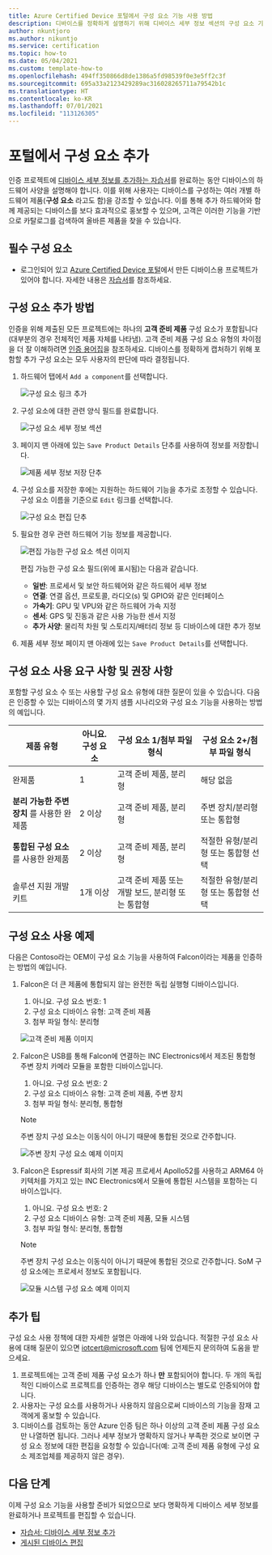 ```yaml
---
title: Azure Certified Device 포털에서 구성 요소 기능 사용 방법
description: 디바이스를 정확하게 설명하기 위해 디바이스 세부 정보 섹션의 구성 요소 기능을 사용하는 최선의 방법에 대한 가이드
author: nkuntjoro
ms.author: nikuntjo
ms.service: certification
ms.topic: how-to
ms.date: 05/04/2021
ms.custom: template-how-to
ms.openlocfilehash: 494ff350866d8de1386a5fd98539f0e3e5ff2c3f
ms.sourcegitcommit: 695a33a2123429289ac316028265711a79542b1c
ms.translationtype: HT
ms.contentlocale: ko-KR
ms.lasthandoff: 07/01/2021
ms.locfileid: "113126305"
---
```

# <a name="add-components-on-the-portal"></a>포털에서 구성 요소 추가

인증 프로젝트에 [디바이스 세부 정보를 추가하는 자습서](tutorial-02-adding-device-details.md)를 완료하는 동안 디바이스의 하드웨어 사양을 설명해야 합니다. 이를 위해 사용자는 디바이스를 구성하는 여러 개별 하드웨어 제품(**구성 요소** 라고도 함)을 강조할 수 있습니다. 이를 통해 추가 하드웨어와 함께 제공되는 디바이스를 보다 효과적으로 홍보할 수 있으며, 고객은 이러한 기능을 기반으로 카탈로그를 검색하여 올바른 제품을 찾을 수 있습니다.

## <a name="prerequisites"></a>필수 구성 요소

- 로그인되어 있고 [Azure Certified Device 포털](https://certify.azure.com)에서 만든 디바이스용 프로젝트가 있어야 합니다. 자세한 내용은 [자습서](tutorial-01-creating-your-project.md)를 참조하세요.

## <a name="how-to-add-components"></a>구성 요소 추가 방법

인증을 위해 제출된 모든 프로젝트에는 하나의 **고객 준비 제품** 구성 요소가 포함됩니다(대부분의 경우 전체적인 제품 자체를 나타냄). 고객 준비 제품 구성 요소 유형의 차이점을 더 잘 이해하려면 [인증 용어집](./resources-glossary.md)을 참조하세요. 디바이스를 정확하게 캡처하기 위해 포함할 추가 구성 요소는 모두 사용자의 판단에 따라 결정됩니다.

1. 하드웨어 탭에서 `Add a component`를 선택합니다.

    ![구성 요소 링크 추가](./media/images/add-component-new.png)

1. 구성 요소에 대한 관련 양식 필드를 완료합니다.

    ![구성 요소 세부 정보 섹션](./media/images/component-details-section.png)

1. 페이지 맨 아래에 있는 `Save Product Details` 단추를 사용하여 정보를 저장합니다.  

    ![제품 세부 정보 저장 단추](./media/images/save-product-details-button.png)

1. 구성 요소를 저장한 후에는 지원하는 하드웨어 기능을 추가로 조정할 수 있습니다. 구성 요소 이름을 기준으로 `Edit` 링크를 선택합니다.  

    ![구성 요소 편집 단추](./media/images/component-edit.png)

1. 필요한 경우 관련 하드웨어 기능 정보를 제공합니다.  

    ![편집 가능한 구성 요소 섹션 이미지](./media/images/component-selection-area.png)  

    편집 가능한 구성 요소 필드(위에 표시됨)는 다음과 같습니다.

    - **일반**: 프로세서 및 보안 하드웨어와 같은 하드웨어 세부 정보
    - **연결**: 연결 옵션, 프로토콜, 라디오(s) 및 GPIO와 같은 인터페이스
    - **가속기**: GPU 및 VPU와 같은 하드웨어 가속 지정
    - **센서**: GPS 및 진동과 같은 사용 가능한 센서 지정
    - **추가 사양**: 물리적 차원 및 스토리지/배터리 정보 등 디바이스에 대한 추가 정보

1. 제품 세부 정보 페이지 맨 아래에 있는 `Save Product Details`를 선택합니다.

## <a name="component-use-requirements-and-recommendations"></a>구성 요소 사용 요구 사항 및 권장 사항

포함할 구성 요소 수 또는 사용할 구성 요소 유형에 대한 질문이 있을 수 있습니다. 다음은 인증할 수 있는 디바이스의 몇 가지 샘플 시나리오와 구성 요소 기능을 사용하는 방법의 예입니다.

| 제품 유형                                       | 아니요. 구성 요소 | 구성 요소 1/첨부 파일 형식      | 구성 요소 2+/첨부 파일 형식                    |
|----------------------------------------------------|------------|----------------------------------|--------------------------------------------------|
| 완제품                                   | 1          | 고객 준비 제품, 분리형 | 해당 없음                                              |
| **분리 가능한 주변 장치** 를 사용한 완제품 | 2 이상  | 고객 준비 제품, 분리형 | 주변 장치/분리형 또는 통합형              |
| **통합된 구성 요소** 를 사용한 완제품  | 2 이상  | 고객 준비 제품, 분리형 | 적절한 유형/분리형 또는 통합형 선택 |
| 솔루션 지원 개발 키트                             | 1개 이상  | 고객 준비 제품 또는 개발 보드, 분리형 또는 통합형| 적절한 유형/분리형 또는 통합형 선택 |

## <a name="example-component-usage"></a>구성 요소 사용 예제

다음은 Contoso라는 OEM이 구성 요소 기능을 사용하여 Falcon이라는 제품을 인증하는 방법의 예입니다.

1. Falcon은 더 큰 제품에 통합되지 않는 완전한 독립 실행형 디바이스입니다.
    1. 아니요. 구성 요소 번호: 1
    1. 구성 요소 디바이스 유형: 고객 준비 제품
    1. 첨부 파일 형식: 분리형

     ![고객 준비 제품 이미지](./media/images/customer-ready-product.png)

1. Falcon은 USB를 통해 Falcon에 연결하는 INC Electronics에서 제조된 통합형 주변 장치 카메라 모듈을 포함한 디바이스입니다.
    1. 아니요. 구성 요소 번호: 2
    1. 구성 요소 디바이스 유형: 고객 준비 제품, 주변 장치
    1. 첨부 파일 형식: 분리형, 통합형
    
    > [!Note]
    > 주변 장치 구성 요소는 이동식이 아니기 때문에 통합된 것으로 간주합니다.

     ![주변 장치 구성 요소 예제 이미지](./media/images/peripheral.png)

1. Falcon은 Espressif 회사의 기본 제공 프로세서 Apollo52를 사용하고 ARM64 아키텍처를 가지고 있는 INC Electronics에서 모듈에 통합된 시스템을 포함하는 디바이스입니다.
    1. 아니요. 구성 요소 번호: 2
    1. 구성 요소 디바이스 유형: 고객 준비 제품, 모듈 시스템
    1. 첨부 파일 형식: 분리형, 통합형

    > [!Note]
    > 주변 장치 구성 요소는 이동식이 아니기 때문에 통합된 것으로 간주합니다. SoM 구성 요소에는 프로세서 정보도 포함됩니다.

     ![모듈 시스템 구성 요소 예제 이미지 ](./media/images/system-on-module.png)

## <a name="additional-tips"></a>추가 팁

구성 요소 사용 정책에 대한 자세한 설명은 아래에 나와 있습니다. 적절한 구성 요소 사용에 대해 질문이 있으면 [iotcert@microsoft.com](mailto:iotcert@microsoft.com) 팀에 언제든지 문의하여 도움을 받으세요.

1. 프로젝트에는 고객 준비 제품 구성 요소가 하나 **만** 포함되어야 합니다. 두 개의 독립적인 디바이스로 프로젝트를 인증하는 경우 해당 디바이스는 별도로 인증되어야 합니다.
1. 사용자는 구성 요소를 사용하거나 사용하지 않음으로써 디바이스의 기능을 잠재 고객에게 홍보할 수 있습니다.
1. 디바이스를 검토하는 동안 Azure 인증 팀은 하나 이상의 고객 준비 제품 구성 요소만 나열하면 됩니다. 그러나 세부 정보가 명확하지 않거나 부족한 것으로 보이면 구성 요소 정보에 대한 편집을 요청할 수 있습니다(예: 고객 준비 제품 유형에 구성 요소 제조업체를 제공하지 않은 경우).

## <a name="next-steps"></a>다음 단계

이제 구성 요소 기능을 사용할 준비가 되었으므로 보다 명확하게 디바이스 세부 정보를 완료하거나 프로젝트를 편집할 수 있습니다.

- [자습서: 디바이스 세부 정보 추가](tutorial-02-adding-device-details.md)
- [게시된 디바이스 편집](how-to-edit-published-device.md)
